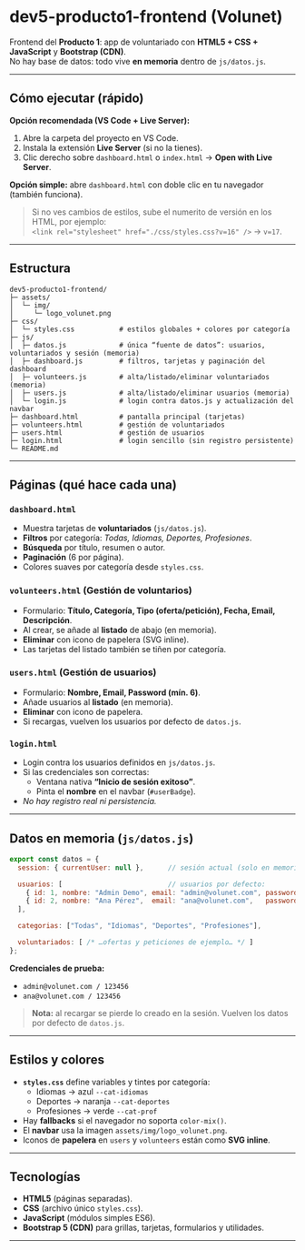 # dev5-producto1-frontend (Volunet)

Frontend del **Producto 1**: app de voluntariado con **HTML5 + CSS + JavaScript** y **Bootstrap (CDN)**.  
No hay base de datos: todo vive **en memoria** dentro de `js/datos.js`.

---

## Cómo ejecutar (rápido)

**Opción recomendada (VS Code + Live Server):**
1. Abre la carpeta del proyecto en VS Code.
2. Instala la extensión **Live Server** (si no la tienes).
3. Clic derecho sobre `dashboard.html` o `index.html` → **Open with Live Server**.

**Opción simple:** abre `dashboard.html` con doble clic en tu navegador (también funciona).

> Si no ves cambios de estilos, sube el numerito de versión en los HTML, por ejemplo:  
> `<link rel="stylesheet" href="./css/styles.css?v=16" />` → `v=17`.

---

## Estructura

```
dev5-producto1-frontend/
├─ assets/
│  └─ img/
│     └─ logo_volunet.png
├─ css/
│  └─ styles.css           # estilos globales + colores por categoría
├─ js/
│  ├─ datos.js             # única “fuente de datos”: usuarios, voluntariados y sesión (memoria)
│  ├─ dashboard.js         # filtros, tarjetas y paginación del dashboard
│  ├─ volunteers.js        # alta/listado/eliminar voluntariados (memoria)
│  ├─ users.js             # alta/listado/eliminar usuarios (memoria)
│  └─ login.js             # login contra datos.js y actualización del navbar
├─ dashboard.html          # pantalla principal (tarjetas)
├─ volunteers.html         # gestión de voluntariados
├─ users.html              # gestión de usuarios
├─ login.html              # login sencillo (sin registro persistente)
└─ README.md
```

---

## Páginas (qué hace cada una)

### `dashboard.html`
- Muestra tarjetas de **voluntariados** (`js/datos.js`).
- **Filtros** por categoría: *Todas, Idiomas, Deportes, Profesiones*.
- **Búsqueda** por título, resumen o autor.
- **Paginación** (6 por página).
- Colores suaves por categoría desde `styles.css`.

### `volunteers.html` (Gestión de voluntarios)
- Formulario: **Título, Categoría, Tipo (oferta/petición), Fecha, Email, Descripción**.
- Al crear, se añade al **listado** de abajo (en memoria).
- **Eliminar** con icono de papelera (SVG inline).
- Las tarjetas del listado también se tiñen por categoría.

### `users.html` (Gestión de usuarios)
- Formulario: **Nombre, Email, Password (mín. 6)**.
- Añade usuarios al **listado** (en memoria).
- **Eliminar** con icono de papelera.
- Si recargas, vuelven los usuarios por defecto de `datos.js`.

### `login.html`
- Login contra los usuarios definidos en `js/datos.js`.
- Si las credenciales son correctas:
  - Ventana nativa **“Inicio de sesión exitoso”**.
  - Pinta el **nombre** en el navbar (`#userBadge`).
- *No hay registro real ni persistencia.*

---

## Datos en memoria (`js/datos.js`)

```js
export const datos = {
  session: { currentUser: null },      // sesión actual (solo en memoria)

  usuarios: [                          // usuarios por defecto:
    { id: 1, nombre: "Admin Demo", email: "admin@volunet.com", password: "123456", rol: "admin" },
    { id: 2, nombre: "Ana Pérez",  email: "ana@volunet.com",   password: "123456", rol: "user"  },
  ],

  categorias: ["Todas", "Idiomas", "Deportes", "Profesiones"],

  voluntariados: [ /* …ofertas y peticiones de ejemplo… */ ]
};
```

**Credenciales de prueba:**
- `admin@volunet.com / 123456`
- `ana@volunet.com / 123456`

> **Nota:** al recargar se pierde lo creado en la sesión. Vuelven los datos por defecto de `datos.js`.

---

## Estilos y colores
- **`styles.css`** define variables y tintes por categoría:
  - Idiomas → azul `--cat-idiomas`
  - Deportes → naranja `--cat-deportes`
  - Profesiones → verde `--cat-prof`
- Hay **fallbacks** si el navegador no soporta `color-mix()`.
- El **navbar** usa la imagen `assets/img/logo_volunet.png`.
- Iconos de **papelera** en `users` y `volunteers` están como **SVG inline**.

---

## Tecnologías
- **HTML5** (páginas separadas).
- **CSS** (archivo único `styles.css`).
- **JavaScript** (módulos simples ES6).
- **Bootstrap 5 (CDN)** para grillas, tarjetas, formularios y utilidades.

---


